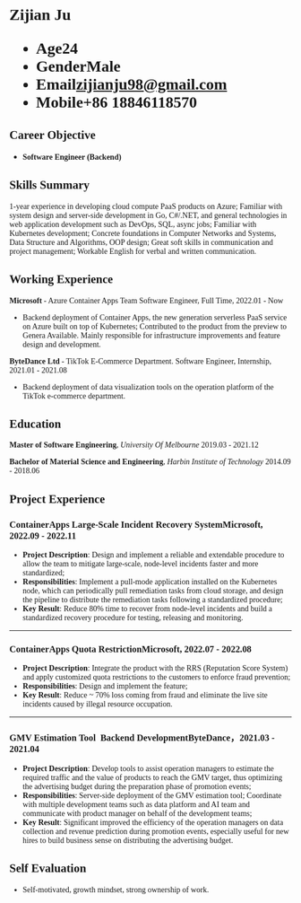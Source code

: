 <h1 style="font-family:Times New Roman, Times, serif">
  <span>Zijian Ju</span>
  <ul>
    <li><span>Age</span>24</li>
    <li><span>Gender</span>Male</li>
    <li><span>Email</span><a href="mailto:zijianju98@gmail.com">zijianju98@gmail.com</a></li>
    <li><span>Mobile</span>+86 18846118570</li>
  </ul>
</h1>


## <span style="font-family:Times New Roman, Times, serif">Career Objective</span>
- **<span style="font-family:Times New Roman, Times, serif">Software Engineer (Backend)</span>**

## <span style="font-family:Times New Roman, Times, serif">Skills Summary</span>

<span style="font-family:Times New Roman, Times, serif">
1-year experience in developing cloud compute PaaS products on Azure; Familiar with system design and server-side development in Go, C#/.NET,  and general technologies in web application development such as DevOps, SQL, async jobs; Familiar with Kubernetes development; Concrete foundations in Computer Networks and Systems, Data Structure and Algorithms, OOP design; Great soft skills in communication and project management; Workable English for verbal and written communication.
</span>

## <span style="font-family:Times New Roman, Times, serif">Working Experience</span>

<span style="font-family:Times New Roman, Times, serif"> 

**Microsoft** - Azure Container Apps Team  <span class="right">Software Engineer, Full Time, 2022.01 - Now</span><br>

- Backend deployment of Container Apps, the new generation serverless PaaS service on Azure built on top of Kubernetes; Contributed to the product from the preview to Genera Available. Mainly responsible for infrastructure improvements and feature design and development.

</span>

<span style="font-family:Times New Roman, Times, serif"> 

**ByteDance Ltd** - TikTok E-Commerce Department. <span class="right">Software Engineer, Internship, 2021.01 - 2021.08</span><br>

- Backend deployment of data visualization tools on the operation platform of the TikTok e-commerce department.

</span>

## <span style="font-family:Times New Roman, Times, serif"> Education</span>

<span style="font-family:Times New Roman, Times, serif">
 
**Master of Software Engineering**, *University Of Melbourne* <span class="right">2019.03 - 2021.12</span><br>

**Bachelor of Material Science and Engineering**, *Harbin Institute of Technology*  <span class="right">2014.09 - 2018.06</span>
 
 </span>

## <span style="font-family:Times New Roman, Times, serif">Project Experience</span>

### <span style="font-family:Times New Roman, Times, serif"> ContainerApps Large-Scale Incident Recovery System</span><span class="right"><span style="font-family:Times New Roman, Times, serif">Microsoft, 2022.09 - 2022.11</span></span>

<span style="font-family: Times New Roman, Times, serif">

- **Project Description**: Design and implement a reliable and extendable procedure to allow the team to mitigate large-scale, node-level incidents faster and more standardized;
- **Responsibilities**: Implement a pull-mode application installed on the Kubernetes node, which can periodically pull remediation tasks from cloud storage, and design the pipeline to distribute the remediation tasks following a standardized procedure;
- **Key Result**: Reduce 80% time to recover from node-level incidents and build a standardized recovery procedure for testing, releasing and monitoring.

</span>

---

### <span style="font-family:Times New Roman, Times, serif">ContainerApps Quota Restriction</span><span class="right"><span style="font-family:Times New Roman, Times, serif">Microsoft, 2022.07 - 2022.08</span></span>

<span style="font-family: Times New Roman, Times, serif">

- **Project Description**: Integrate the product with the RRS (Reputation Score System) and apply customized quota restrictions to the customers to enforce fraud prevention;
- **Responsibilities**: Design and implement the feature;
- **Key Result**: Reduce ~ 70% loss coming from fraud and eliminate the live site incidents caused by illegal resource occupation.

</span>

---

### <span style="font-family:Times New Roman, Times, serif">GMV Estimation Tool<span class="role">&nbsp; Backend Development</span></span><span class="right"><span style="font-family:Times New Roman, Times, serif">ByteDance，2021.03 - 2021.04</span></span>

<span style="font-family:Times New Roman, Times, serif">

- **Project Description**: Develop tools to assist operation managers to estimate the required traffic and the value of products to reach the GMV target, thus optimizing the advertising budget during the preparation phase of promotion events;
- **Responsibilities**: Server-side deployment of the GMV estimation tool; Coordinate with multiple development teams such as data platform and AI team and communicate with product manager on behalf of the development teams;
- **Key Result**: Significant improved the efficiency of the operation managers on data collection and revenue prediction during promotion events, especially useful for new hires to build business sense on distributing the advertising budget.

</span>
 

## <span style="font-family:Times New Roman, Times, serif"> Self Evaluation </span>

<span style="font-family:Times New Roman, Times, serif">

- Self-motivated, growth mindset, strong ownership of work.

</span>
